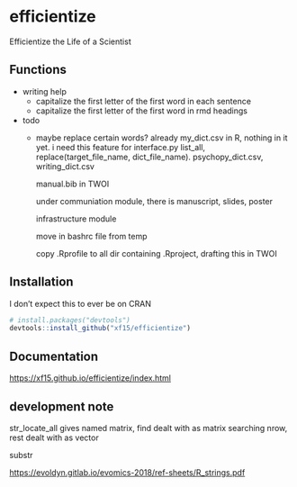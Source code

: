 
<!-- README.md is generated from README.Rmd. Please edit that file -->

# efficientize

<!-- badges: start -->

<!-- badges: end -->

Efficientize the Life of a Scientist

## Functions

  - writing help
      - capitalize the first letter of the first word in each sentence
      - capitalize the first letter of the first word in rmd headings
  - todo
      - maybe replace certain words? already my\_dict.csv in R, nothing
        in it yet. i need this feature for interface.py list_all, replace(target_file_name, dict_file_name). psychopy_dict.csv, writing_dict.csv
        
        manual.bib in TWOI
        
        under communiation module, there is manuscript, slides, poster


        
        infrastructure module 
        
        move in bashrc file from temp 
        
        copy .Rprofile to all dir containing .Rproject, drafting this in TWOI
        
        
        

## Installation

I don’t expect this to ever be on CRAN

``` r
# install.packages("devtools")
devtools::install_github("xf15/efficientize")
```

## Documentation

<https://xf15.github.io/efficientize/index.html> <!-- ## Example -->

<!-- This is a basic example which shows you how to solve a common problem: -->

<!-- ```{r example} -->

<!-- library(efficientize) -->

<!-- ## basic example code -->

<!-- ``` -->

<!-- What is special about using `README.Rmd` instead of just `README.md`? You can include R chunks like so: -->

<!-- ```{r cars} -->

<!-- summary(cars) -->

<!-- ``` -->

<!-- You'll still need to render `README.Rmd` regularly, to keep `README.md` up-to-date. `devtools::build_readme()` is handy for this. You could also use GitHub Actions to re-render `README.Rmd` every time you push. An example workflow can be found here: <https://github.com/r-lib/actions/tree/master/examples>. -->

<!-- You can also embed plots, for example: -->

<!-- ```{r pressure, echo = FALSE} -->

<!-- plot(pressure) -->

<!-- ``` -->

<!-- In that case, don't forget to commit and push the resulting figure files, so they display on GitHub and CRAN. -->

## development note

str\_locate\_all gives named matrix, find dealt with as matrix searching
nrow, rest dealt with as vector

substr

<https://evoldyn.gitlab.io/evomics-2018/ref-sheets/R_strings.pdf>
